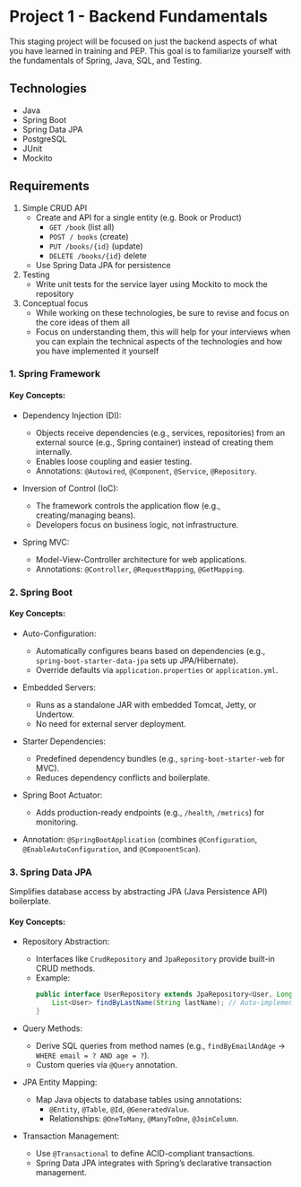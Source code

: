 # Project 1 - Backend Fundamentals

This staging project will be focused on just the backend aspects of what you have learned in training and PEP. This goal is to familiarize yourself with the fundamentals of Spring, Java, SQL, and Testing.

## Technologies
- Java
- Spring Boot
- Spring Data JPA
- PostgreSQL
- JUnit
- Mockito

## Requirements

1. Simple CRUD API
    - Create and API for a single entity (e.g. Book or Product)
        - `GET /book` (list all)
        - `POST / books` (create)
        - `PUT /books/{id}` (update)
        - `DELETE /books/{id}` delete
    - Use Spring Data JPA for persistence
2. Testing
    - Write unit tests for the service layer using Mockito to mock the repository
3. Conceptual focus
    - While working on these technologies, be sure to revise and focus on the core ideas of them all
    - Focus on understanding them, this will help for your interviews when you can explain the technical aspects of the technologies and how you have implemented it yourself

### 1. Spring Framework

#### Key Concepts:
- Dependency Injection (DI):  
  - Objects receive dependencies (e.g., services, repositories) from an external source (e.g., Spring container) instead of creating them internally.  
  - Enables loose coupling and easier testing.  
  - Annotations: `@Autowired`, `@Component`, `@Service`, `@Repository`.

- Inversion of Control (IoC):  
  - The framework controls the application flow (e.g., creating/managing beans).  
  - Developers focus on business logic, not infrastructure.

- Spring MVC:  
  - Model-View-Controller architecture for web applications.  
  - Annotations: `@Controller`, `@RequestMapping`, `@GetMapping`.

### 2. Spring Boot

#### Key Concepts:
- Auto-Configuration:  
  - Automatically configures beans based on dependencies (e.g., `spring-boot-starter-data-jpa` sets up JPA/Hibernate).  
  - Override defaults via `application.properties` or `application.yml`.

- Embedded Servers:  
  - Runs as a standalone JAR with embedded Tomcat, Jetty, or Undertow.  
  - No need for external server deployment.

- Starter Dependencies:  
  - Predefined dependency bundles (e.g., `spring-boot-starter-web` for MVC).  
  - Reduces dependency conflicts and boilerplate.

- Spring Boot Actuator:  
  - Adds production-ready endpoints (e.g., `/health`, `/metrics`) for monitoring.

- Annotation: `@SpringBootApplication` (combines `@Configuration`, `@EnableAutoConfiguration`, and `@ComponentScan`).

### 3. Spring Data JPA  
Simplifies database access by abstracting JPA (Java Persistence API) boilerplate.

#### Key Concepts:
- Repository Abstraction:  
  - Interfaces like `CrudRepository` and `JpaRepository` provide built-in CRUD methods.  
  - Example:  
    ```java
    public interface UserRepository extends JpaRepository<User, Long> { 
        List<User> findByLastName(String lastName); // Auto-implemented query
    }
    ```

- Query Methods:  
  - Derive SQL queries from method names (e.g., `findByEmailAndAge` → `WHERE email = ? AND age = ?`).  
  - Custom queries via `@Query` annotation.

- JPA Entity Mapping:  
  - Map Java objects to database tables using annotations:  
    - `@Entity`, `@Table`, `@Id`, `@GeneratedValue`.  
    - Relationships: `@OneToMany`, `@ManyToOne`, `@JoinColumn`.

- Transaction Management:  
  - Use `@Transactional` to define ACID-compliant transactions.  
  - Spring Data JPA integrates with Spring’s declarative transaction management.
